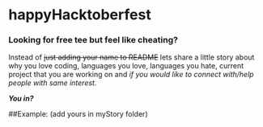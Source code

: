 # happyHacktoberfest
### Looking for free tee but feel like cheating?

Instead of ~~just adding your name to README~~ lets share a little story about why you love coding, languages you love, languages you hate, current project that you are working on and *if you would like to connect with/help people with same interest.*    


**_You in?_**

##Example: 
(add yours in myStory folder)
